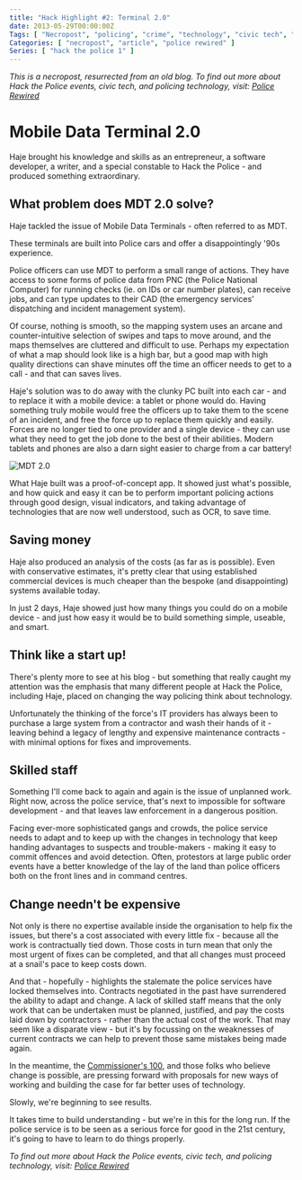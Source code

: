 ```yaml
---
title: "Hack Highlight #2: Terminal 2.0"
date: 2013-05-29T00:00:00Z
Tags: [ "Necropost", "policing", "crime", "technology", "civic tech", "Hack the Police", "Metropolitan Police", "hackathon", "hack", "terminal", "CAD", "dispatch", "MDT", "tablet" ]
Categories: [ "necropost", "article", "police rewired" ]
Series: [ "hack the police 1" ]
---
```


*This is a necropost, resurrected from an old blog. To find out more about Hack the Police events, civic tech, and policing technology, visit: [Police Rewired](https://policerewired.org)*

# Mobile Data Terminal 2.0

Haje brought his knowledge and skills as an entrepreneur, a software developer, a writer, and a special constable to Hack the Police - and produced something extraordinary.

## What problem does MDT 2.0 solve?

Haje tackled the issue of Mobile Data Terminals - often referred to as MDT.

These terminals are built into Police cars and offer a disappointingly '90s experience.

Police officers can use MDT to perform a small range of actions. They have access to some forms of police data from PNC (the Police National Computer) for running checks (ie. on IDs or car number plates), can receive jobs, and can type updates to their CAD (the emergency services' dispatching and incident management system).

Of course, nothing is smooth, so the mapping system uses an arcane and counter-intuitive selection of swipes and taps to move around, and the maps themselves are cluttered and difficult to use. Perhaps my expectation of what a map should look like is a high bar, but a good map with high quality directions can shave minutes off the time an officer needs to get to a call - and that can saves lives.

Haje's solution was to do away with the clunky PC built into each car - and to replace it with a mobile device: a tablet or phone would do. Having something truly mobile would free the officers up to take them to the scene of an incident, and free the force up to replace them quickly and easily. Forces are no longer tied to one provider and a single device - they can use what they need to get the job done to the best of their abilities. Modern tablets and phones are also a darn sight easier to charge from a car battery!

![MDT 2.0](/necro-images/htp1-mdt2-1.jpeg)

What Haje built was a proof-of-concept app. It showed just what's possible, and how quick and easy it can be to perform important policing actions through good design, visual indicators, and taking advantage of technologies that are now well understood, such as OCR, to save time.

## Saving money

Haje also produced an analysis of the costs (as far as is possible). Even with conservative estimates, it's pretty clear that using established commercial devices is much cheaper than the bespoke (and disappointing) systems available today.

In just 2 days, Haje showed just how many things you could do on a mobile device - and just how easy it would be to build something simple, useable, and smart.

## Think like a start up!

There's plenty more to see at his blog - but something that really caught my attention was the emphasis that many different people at Hack the Police, including Haje, placed on changing the way policing think about technology.

Unfortunately the thinking of the force's IT providers has always been to purchase a large system from a contractor and wash their hands of it - leaving behind a legacy of lengthy and expensive maintenance contracts - with minimal options for fixes and improvements.

## Skilled staff

Something I'll come back to again and again is the issue of unplanned work. Right now, across the police service, that's next to impossible for software development - and that leaves law enforcement in a dangerous position.

Facing ever-more sophisticated gangs and crowds, the police service needs to adapt and to keep up with the changes in technology that keep handing advantages to suspects and trouble-makers - making it easy to commit offences and avoid detection. Often, protestors at large public order events have a better knowledge of the lay of the land than police officers both on the front lines and in command centres.

## Change needn't be expensive

Not only is there no expertise available inside the organisation to help fix the issues, but there's a cost associated with every little fix - because all the work is contractually tied down. Those costs in turn mean that only the most urgent of fixes can be completed, and that all changes must proceed at a snail's pace to keep costs down.

And that - hopefully - highlights the stalemate the police services have locked themselves into. Contracts negotiated in the past have surrendered the ability to adapt and change. A lack of skilled staff means that the only work that can be undertaken must be planned, justified, and pay the costs laid down by contractors - rather than the actual cost of the work. That may seem like a disparate view - but it's by focussing on the weaknesses of current contracts we can help to prevent those same mistakes being made again.

In the meantime, the [Commissioner's 100](http://c-100.org), and those folks who believe change is possible, are pressing forward with proposals for new ways of working and building the case for far better uses of technology.

Slowly, we're beginning to see results.

It takes time to build understanding - but we're in this for the long run. If the police service is to be seen as a serious force for good in the 21st century, it's going to have to learn to do things properly.

*To find out more about Hack the Police events, civic tech, and policing technology, visit: [Police Rewired](https://policerewired.org)*